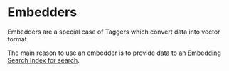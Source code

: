 <a id="embedders"></a>

# Embedders

Embedders are a special case of Taggers which convert data into vector format.

The main reason to use an embedder is to provide data to an [Embedding Search Index for search](../../../embedding-search/index.md#embedding-search-index).
